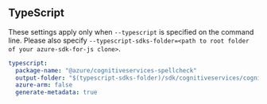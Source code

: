 ## TypeScript

These settings apply only when `--typescript` is specified on the command line.
Please also specify `--typescript-sdks-folder=<path to root folder of your azure-sdk-for-js clone>`.

``` yaml $(typescript)
typescript:
  package-name: "@azure/cognitiveservices-spellcheck"
  output-folder: "$(typescript-sdks-folder)/sdk/cognitiveservices/cognitiveservices-spellcheck"
  azure-arm: false
  generate-metadata: true
```

